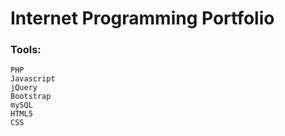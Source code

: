 # Internet Programming Portfolio
### Tools:
``` 
PHP
Javascript
jQuery
Bootstrap
mySQL
HTML5
CSS
```
